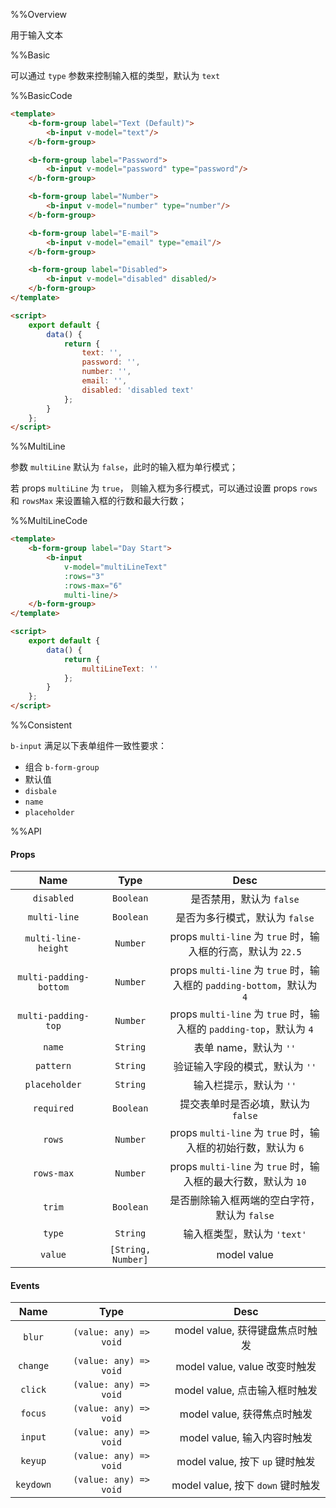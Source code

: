 %%Overview

用于输入文本

%%Basic

可以通过 `type` 参数来控制输入框的类型，默认为 `text`

%%BasicCode

```html
<template>
    <b-form-group label="Text (Default)">
        <b-input v-model="text"/>
    </b-form-group>

    <b-form-group label="Password">
        <b-input v-model="password" type="password"/>
    </b-form-group>

    <b-form-group label="Number">
        <b-input v-model="number" type="number"/>
    </b-form-group>

    <b-form-group label="E-mail">
        <b-input v-model="email" type="email"/>
    </b-form-group>

    <b-form-group label="Disabled">
        <b-input v-model="disabled" disabled/>
    </b-form-group>
</template>

<script>
    export default {
        data() {
            return {
                text: '',
                password: '',
                number: '',
                email: '',
                disabled: 'disabled text'
            };
        }
    };
</script>
```

%%MultiLine

参数 `multiLine` 默认为 `false`，此时的输入框为单行模式； 

若 props `multiLine` 为 `true`， 则输入框为多行模式，可以通过设置 props `rows` 和 `rowsMax` 来设置输入框的行数和最大行数；

%%MultiLineCode

```html
<template>
    <b-form-group label="Day Start">
        <b-input
            v-model="multiLineText"
            :rows="3"
            :rows-max="6"
            multi-line/>
    </b-form-group>
</template>

<script>
    export default {
        data() {
            return {
                multiLineText: ''
            };
        }
    };
</script>
```

%%Consistent

`b-input` 满足以下表单组件一致性要求：
* 组合 `b-form-group`
* 默认值
* `disbale`
* `name`
* `placeholder`

%%API

#### Props

|Name|Type|Desc|
|:-:|:-:|:-:|
|`disabled`|`Boolean`|是否禁用，默认为 `false`|
|`multi-line`|`Boolean`|是否为多行模式，默认为 `false`|
|`multi-line-height`|`Number`|props `multi-line` 为 `true` 时，输入框的行高，默认为 `22.5`|
|`multi-padding-bottom`|`Number`|props `multi-line` 为 `true` 时，输入框的 `padding-bottom`，默认为 `4`|
|`multi-padding-top`|`Number`|props `multi-line` 为 `true` 时，输入框的 `padding-top`，默认为 `4`|
|`name`|`String`|表单 name，默认为 `''`|
|`pattern`|`String`|验证输入字段的模式，默认为 `''`|
|`placeholder`|`String`|输入栏提示，默认为 `''`|
|`required`|`Boolean`|提交表单时是否必填，默认为 `false`|
|`rows`|`Number`|props `multi-line` 为 `true` 时，输入框的初始行数，默认为 `6`|
|`rows-max`|`Number`|props `multi-line` 为 `true` 时，输入框的最大行数，默认为 `10`|
|`trim`|`Boolean`|是否删除输入框两端的空白字符，默认为 `false`|
|`type`|`String`|输入框类型，默认为 `'text'`|
|`value`|`[String, Number]`|model value|


#### Events

|Name|Type|Desc|
|:-:|:-:|:-:|
|`blur`|`(value: any) => void`|model value, 获得键盘焦点时触发|
|`change`|`(value: any) => void`|model value, value 改变时触发|
|`click`|`(value: any) => void`|model value, 点击输入框时触发|
|`focus`|`(value: any) => void`|model value, 获得焦点时触发|
|`input`|`(value: any) => void`|model value, 输入内容时触发|
|`keyup`|`(value: any) => void`|model value, 按下 `up` 键时触发|
|`keydown`|`(value: any) => void`|model value, 按下 `down` 键时触发|
